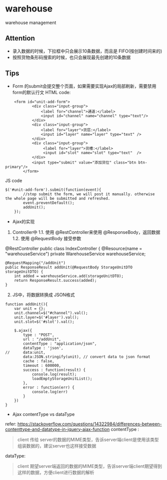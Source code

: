 # warehouse
warehouse management


## Attention
- 录入数据的时候，下拉框中只会展示10条数据，而且是 FIFO(按创建时间来的)
- 按照货物条形码搜索的时候，也只会展现最先创建的10条数据


## Tips

- Form 的submit会提交整个页面，如果需要实现Ajax的局部刷新，需要禁用form的默认行文
HTML code:
```
	<form id="unit-add-form">
			<div class="input-group">
				<label for="channel">通道:</label>
				<input id="channel" name="channel" type="text"/>
			</div>
			<div class="input-group">
				<label for="layer">货层:</label>
				<input id="layer" name="layer" type="text" />
			</div>
			<div class="input-group">
				 <label for="layer">货槽:</label>
				 <input	id="slot" name="slot" type="text"  /> 
			</div>
			<input type="submit" value="添加货位" class="btn btn-primary"/>
		</form>
```

JS code
```
$('#unit-add-form').submit(function(event){
		//stop submit the form, we will post it manually. otherwise the whole page will be submitted and refreshed.
		event.preventDefault(); 
		addUnit();
	});
```

- Ajax的实现
1. Controller中
	1.1. 使用 @RestController来使用 @ResponseBody，返回数据
	1.2. 使用 @RequestBody 接受参数

@RestController
public class IndexController {
	@Resource(name = "warehouseService")
	private WarehouseService warehouseService;

	@RequestMapping("/addUnit")
	public ResponseResult addUnit(@RequestBody StorageUnitDTO storageUnitDTO) {
		int added = warehouseService.add(storageUnitDTO);
		return ResponseResult.success(added);
	}
	
2. JS中，将数据转换成 JSON格式
```
function addUnit(){
	var unit = {};
	unit.channel=$("#channel").val();
	unit.layer=$('#layer').val();
	unit.slot=$('#slot').val();
	
	$.ajax({
		type : "POST",
		url : "/addUnit",
		contentType : "application/json", 
		dataType : 'json',
//		data:unit,
		data:JSON.stringify(unit), // convert data to json format
		cache : false,
		timeout : 600000,
		success : function(result) {
			console.log(result);
			loadEmptyStorageUnitList();
		},
		error : function(err) {
			console.log(err)
		}
	})
}
```

- Ajax contentType vs dataType

refer: https://stackoverflow.com/questions/14322984/differences-between-contenttype-and-datatype-in-jquery-ajax-function
contentType :
> client 传给 server的数据的MIME类型，告诉server端client是使用该类型组装数据的，建议server也这样接受数据

dataType:
>client 期望server端返回的数据的MIME类型，告诉server端client期望得到这样的数据，方便client进行数据的解析
